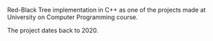 Red-Black Tree implementation in C++ as one of the projects made at University on Computer Programming course.

The project dates back to 2020.